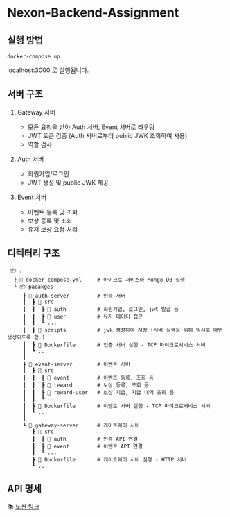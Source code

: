 # Nexon-Backend-Assignment

## 실행 방법
```
docker-compose up
```
localhost:3000 로 실행됩니다.

## 서버 구조
1. Gateway 서버
   
   - 모든 요청을 받아 Auth 서버, Event 서버로 라우팅
   - JWT 토큰 검증 (Auth 서버로부터 public JWK 조회하여 사용)
   - 역할 검사

2. Auth 서버

   - 회원가입/로그인
   - JWT 생성 및 public JWK 제공

3. Event 서버

   - 이벤트 등록 및 조회
   - 보상 등록 및 조회
   - 유저 보상 요청 처리


## 디렉터리 구조
```
 📦 .
  ┣ 📄 docker-compose.yml     # 마이크로 서비스와 Mongo DB 실행
  ┗ 📦 pacakges
     ┣ 📂 auth-server         # 인증 서버
     ┃  ┣ 📂 src
     ┃  ┃  ┣ 📂 auth          # 회원가입, 로그인, jwt 발급 등
     ┃  ┃  ┣ 📂 user          # 유저 데이터 접근
     ┃  ┃  ┗ ...
     ┃  ┣ 📂 scripts          # jwk 생성하여 저장 (서버 실행을 위해 임시로 매번 생성되도록 함.)
     ┃  ┣ 📄 Dockerfile       # 인증 서버 실행 - TCP 마이크로서비스 서버 
     ┃  ┗ ...
     ┃
     ┣ 📂 event-server        # 이벤트 서버
     ┃  ┣ 📂 src
     ┃  ┃  ┣ 📂 event         # 이벤트 등록, 조회 등
     ┃  ┃  ┣ 📂 reward        # 보상 등록, 조회 등
     ┃  ┃  ┣ 📂 reward-user   # 보상 지급, 지급 내역 조회 등
     ┃  ┃  ┗ ...
     ┃  ┣ 📄 Dockerfile       # 이벤트 서버 실행 - TCP 마이크로서비스 서버
     ┃  ┗ ...
     ┃
     ┗ 📂 gateway-server      # 게이트웨이 서버
        ┣ 📂 src
        ┃  ┣ 📂 auth          # 인증 API 연결
        ┃  ┣ 📂 event         # 이벤트 API 연결
        ┃  ┗ ...
        ┣ 📄 Dockerfile       # 게이트웨이 서버 실행 - HTTP 서버
        ┗ ...
```

## API 명세

 :books: [노션 링크](https://bald-rambutan-d8c.notion.site/1f8b838dfdde800487b9ed4b5551471e?v=1f8b838dfdde80349330000c65633122&pvs=73)
